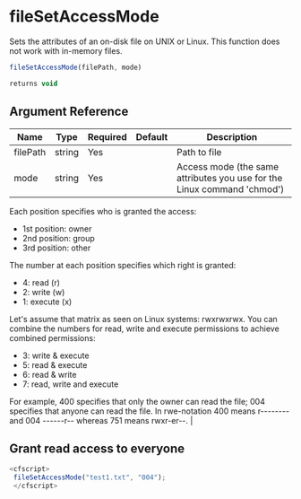# fileSetAccessMode

Sets the attributes of an on-disk file on UNIX or Linux. This function does not work with in-memory files.

```javascript
fileSetAccessMode(filePath, mode)
```

```javascript
returns void
```

## Argument Reference

| Name | Type | Required | Default | Description |
| --- | --- | --- | --- | --- |
| filePath | string | Yes |  | Path to file |
| mode | string | Yes |  | Access mode (the same attributes you use for the Linux command 'chmod')

Each position specifies who is granted the access:
* 1st position: owner
* 2nd position: group
* 3rd position: other

The number at each position specifies which right is granted:
* 4: read (r)
* 2: write (w)
* 1: execute (x)

Let's assume that matrix as seen on Linux systems: rwxrwxrwx. You can combine the numbers for read, write and execute permissions to achieve combined permissions:
* 3: write & execute
* 5: read & execute
* 6: read & write
* 7: read, write and execute

For example, 400 specifies that only the owner can read the file; 004 specifies that anyone can read the file.
In rwe-notation 400 means r-------- and 004 ------r-- whereas 751 means rwxr-er--. |

## Grant read access to everyone

```javascript
<cfscript> 
 fileSetAccessMode("test1.txt", "004"); 
 </cfscript>
```

